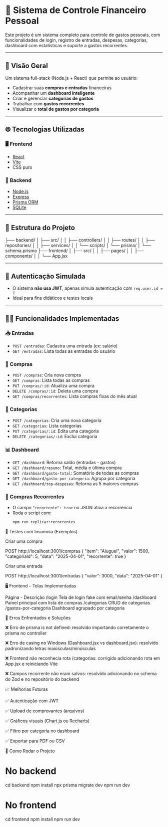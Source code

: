 # 💸 Sistema de Controle Financeiro Pessoal

Este projeto é um sistema completo para controle de gastos pessoais, com funcionalidades de login, registro de entradas, despesas, categorias, dashboard com estatísticas e suporte a gastos recorrentes.

---

## 📌 Visão Geral

Um sistema full-stack (Node.js + React) que permite ao usuário:

- Cadastrar suas **compras e entradas** financeiras
- Acompanhar um **dashboard inteligente**
- Criar e gerenciar **categorias de gastos**
- Trabalhar com **gastos recorrentes**
- Visualizar o **total de gastos por categoria**

---

## 🌐 Tecnologias Utilizadas

### 🖥️ Frontend
- [React](https://reactjs.org/)
- [Vite](https://vitejs.dev/)
- CSS puro

### 🔧 Backend
- [Node.js](https://nodejs.org/)
- [Express](https://expressjs.com/)
- [Prisma ORM](https://www.prisma.io/)
- [SQLite](https://www.sqlite.org/index.html)

---

## 🧱 Estrutura do Projeto

├── backend/ │ ├── src/ │ │ ├── controllers/ │ │ ├── routes/ │ │ ├── repositories/ │ │ ├── services/ │ │ └── scripts/ │ └── prisma/ │ └── schema.prisma ├── frontend/ │ ├── src/ │ │ ├── pages/ │ │ ├── components/ │ │ └── App.jsx


---

## 🔐 Autenticação Simulada

- O sistema **não usa JWT**, apenas simula autenticação com `req.user.id = 1`
- Ideal para fins didáticos e testes locais

---

## 🧑‍💻 Funcionalidades Implementadas

### 📥 Entradas

- `POST /entradas`: Cadastra uma entrada (ex: salário)
- `GET /entradas`: Lista todas as entradas do usuário

### 🛒 Compras

- `POST /compras`: Cria nova compra
- `GET /compras`: Lista todas as compras
- `PUT /compras/:id`: Atualiza uma compra
- `DELETE /compras/:id`: Deleta uma compra
- `GET /compras/recorrentes`: Lista compras fixas do mês atual

### 📂 Categorias

- `POST /categorias`: Cria uma nova categoria
- `GET /categorias`: Lista categorias
- `PUT /categorias/:id`: Edita uma categoria
- `DELETE /categorias/:id`: Exclui categoria

### 📊 Dashboard

- `GET /dashboard`: Retorna saldo (entradas - gastos)
- `GET /dashboard/resumo`: Total, média e última compra
- `GET /dashboard/gasto-total`: Somatório de todas as compras
- `GET /dashboard/gasto-por-categoria`: Agrupa por categoria
- `GET /dashboard/top-despesas`: Retorna as 5 maiores compras

### 🔁 Compras Recorrentes

- O campo `"recorrente": true` no JSON ativa a recorrência
- Roda o script com:
  ```bash
  npm run replicar:recorrentes

🧪 Testes com Insomnia (Exemplos)

Criar uma compra

POST http://localhost:3001/compras
{
  "item": "Aluguel",
  "valor": 1500,
  "categoriaId": 5,
  "data": "2025-04-01",
  "recorrente": true
}

Criar uma entrada

POST http://localhost:3001/entradas
{
  "valor": 3000,
  "data": "2025-04-01"
}

🖥️ Frontend – Telas Implementadas

Página - Descrição
/login	Tela de login fake com email/senha
/dashboard	Painel principal com lista de compras
/categorias	CRUD de categorias
/gastos-por-categoria	Dashboard agrupado por categoria

🐞 Erros Enfrentados e Soluções

❌ Erro de prisma is not defined: resolvido importando corretamente o prisma no controller

❌ Erro de casing no Windows (Dashboard.jsx vs dashboard.jsx): resolvido padronizando letras maiúsculas/minúsculas

❌ Frontend não reconhecia rota /categorias: corrigido adicionando rota em App.jsx e reiniciando Vite

❌ Campos recorrente não eram salvos: resolvido adicionando no schema do Zod e no repositório do backend


📈 Melhorias Futuras

✅ Autenticação com JWT

✅ Upload de comprovantes (arquivos)

✅ Gráficos visuais (Chart.js ou Recharts)

✅ Filtro por categoria no dashboard

✅ Exportar para PDF ou CSV

🚀 Como Rodar o Projeto
# No backend
cd backend
npm install
npx prisma migrate dev
npm run dev

# No frontend
cd frontend
npm install
npm run dev




